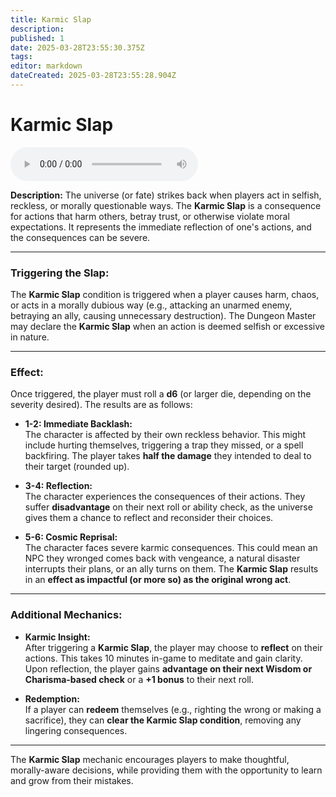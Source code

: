 ```yaml
---
title: Karmic Slap
description: 
published: 1
date: 2025-03-28T23:55:30.375Z
tags: 
editor: markdown
dateCreated: 2025-03-28T23:55:28.904Z
---
```


# **Karmic Slap**

<audio controls="1" controlslist="noplaybackrate" src="/music/karmic_slap.mp3"></audio>

**Description:**
The universe (or fate) strikes back when players act in selfish, reckless, or morally questionable ways. The **Karmic Slap** is a consequence for actions that harm others, betray trust, or otherwise violate moral expectations. It represents the immediate reflection of one's actions, and the consequences can be severe.

---

### **Triggering the Slap:**
The **Karmic Slap** condition is triggered when a player causes harm, chaos, or acts in a morally dubious way (e.g., attacking an unarmed enemy, betraying an ally, causing unnecessary destruction). The Dungeon Master may declare the **Karmic Slap** when an action is deemed selfish or excessive in nature.

---

### **Effect:**
Once triggered, the player must roll a **d6** (or larger die, depending on the severity desired). The results are as follows:

- **1-2: Immediate Backlash:**  
  The character is affected by their own reckless behavior. This might include hurting themselves, triggering a trap they missed, or a spell backfiring. The player takes **half the damage** they intended to deal to their target (rounded up).
  
- **3-4: Reflection:**  
  The character experiences the consequences of their actions. They suffer **disadvantage** on their next roll or ability check, as the universe gives them a chance to reflect and reconsider their choices.

- **5-6: Cosmic Reprisal:**  
  The character faces severe karmic consequences. This could mean an NPC they wronged comes back with vengeance, a natural disaster interrupts their plans, or an ally turns on them. The **Karmic Slap** results in an **effect as impactful (or more so) as the original wrong act**.

---

### **Additional Mechanics:**

- **Karmic Insight:**  
  After triggering a **Karmic Slap**, the player may choose to **reflect** on their actions. This takes 10 minutes in-game to meditate and gain clarity. Upon reflection, the player gains **advantage on their next Wisdom or Charisma-based check** or a **+1 bonus** to their next roll.

- **Redemption:**  
  If a player can **redeem** themselves (e.g., righting the wrong or making a sacrifice), they can **clear the Karmic Slap condition**, removing any lingering consequences.

---

The **Karmic Slap** mechanic encourages players to make thoughtful, morally-aware decisions, while providing them with the opportunity to learn and grow from their mistakes.
